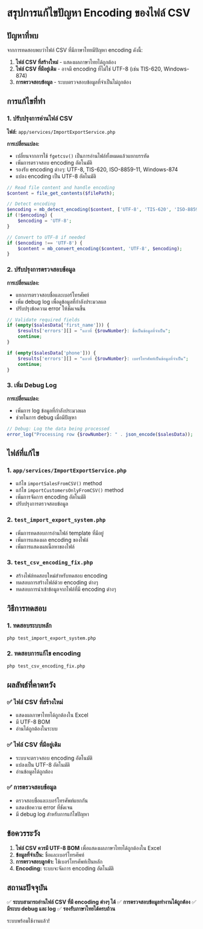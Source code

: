 # สรุปการแก้ไขปัญหา Encoding ของไฟล์ CSV

## ปัญหาที่พบ

จากการทดสอบพบว่าไฟล์ CSV ที่มีภาษาไทยมีปัญหา encoding ดังนี้:

1. **ไฟล์ CSV ที่สร้างใหม่** - แสดงผลภาษาไทยได้ถูกต้อง
2. **ไฟล์ CSV ที่มีอยู่เดิม** - อาจมี encoding ที่ไม่ใช่ UTF-8 (เช่น TIS-620, Windows-874)
3. **การตรวจสอบข้อมูล** - ระบบตรวจสอบข้อมูลที่จำเป็นไม่ถูกต้อง

## การแก้ไขที่ทำ

### 1. ปรับปรุงการอ่านไฟล์ CSV

**ไฟล์:** `app/services/ImportExportService.php`

**การเปลี่ยนแปลง:**
- เปลี่ยนจากการใช้ `fgetcsv()` เป็นการอ่านไฟล์ทั้งหมดแล้วแยกบรรทัด
- เพิ่มการตรวจสอบ encoding อัตโนมัติ
- รองรับ encoding ต่างๆ: UTF-8, TIS-620, ISO-8859-11, Windows-874
- แปลง encoding เป็น UTF-8 อัตโนมัติ

```php
// Read file content and handle encoding
$content = file_get_contents($filePath);

// Detect encoding
$encoding = mb_detect_encoding($content, ['UTF-8', 'TIS-620', 'ISO-8859-11', 'Windows-874'], true);
if (!$encoding) {
    $encoding = 'UTF-8';
}

// Convert to UTF-8 if needed
if ($encoding !== 'UTF-8') {
    $content = mb_convert_encoding($content, 'UTF-8', $encoding);
}
```

### 2. ปรับปรุงการตรวจสอบข้อมูล

**การเปลี่ยนแปลง:**
- แยกการตรวจสอบชื่อและเบอร์โทรศัพท์
- เพิ่ม debug log เพื่อดูข้อมูลที่กำลังประมวลผล
- ปรับปรุงข้อความ error ให้ชัดเจนขึ้น

```php
// Validate required fields
if (empty($salesData['first_name'])) {
    $results['errors'][] = "แถวที่ {$rowNumber}: ชื่อเป็นข้อมูลที่จำเป็น";
    continue;
}

if (empty($salesData['phone'])) {
    $results['errors'][] = "แถวที่ {$rowNumber}: เบอร์โทรศัพท์เป็นข้อมูลที่จำเป็น";
    continue;
}
```

### 3. เพิ่ม Debug Log

**การเปลี่ยนแปลง:**
- เพิ่มการ log ข้อมูลที่กำลังประมวลผล
- ช่วยในการ debug เมื่อมีปัญหา

```php
// Debug: Log the data being processed
error_log("Processing row {$rowNumber}: " . json_encode($salesData));
```

## ไฟล์ที่แก้ไข

### 1. `app/services/ImportExportService.php`
- แก้ไข `importSalesFromCSV()` method
- แก้ไข `importCustomersOnlyFromCSV()` method
- เพิ่มการจัดการ encoding อัตโนมัติ
- ปรับปรุงการตรวจสอบข้อมูล

### 2. `test_import_export_system.php`
- เพิ่มการทดสอบการอ่านไฟล์ template ที่มีอยู่
- เพิ่มการแสดงผล encoding ของไฟล์
- เพิ่มการแสดงผลเนื้อหาของไฟล์

### 3. `test_csv_encoding_fix.php`
- สร้างไฟล์ทดสอบใหม่สำหรับทดสอบ encoding
- ทดสอบการสร้างไฟล์ด้วย encoding ต่างๆ
- ทดสอบการนำเข้าข้อมูลจากไฟล์ที่มี encoding ต่างๆ

## วิธีการทดสอบ

### 1. ทดสอบระบบหลัก
```bash
php test_import_export_system.php
```

### 2. ทดสอบการแก้ไข encoding
```bash
php test_csv_encoding_fix.php
```

## ผลลัพธ์ที่คาดหวัง

### ✅ ไฟล์ CSV ที่สร้างใหม่
- แสดงผลภาษาไทยได้ถูกต้องใน Excel
- มี UTF-8 BOM
- อ่านได้ถูกต้องในระบบ

### ✅ ไฟล์ CSV ที่มีอยู่เดิม
- ระบบจะตรวจสอบ encoding อัตโนมัติ
- แปลงเป็น UTF-8 อัตโนมัติ
- อ่านข้อมูลได้ถูกต้อง

### ✅ การตรวจสอบข้อมูล
- ตรวจสอบชื่อและเบอร์โทรศัพท์แยกกัน
- แสดงข้อความ error ที่ชัดเจน
- มี debug log สำหรับการแก้ไขปัญหา

## ข้อควรระวัง

1. **ไฟล์ CSV ควรมี UTF-8 BOM** เพื่อแสดงผลภาษาไทยได้ถูกต้องใน Excel
2. **ข้อมูลที่จำเป็น:** ชื่อและเบอร์โทรศัพท์
3. **การตรวจสอบลูกค้า:** ใช้เบอร์โทรศัพท์เป็นหลัก
4. **Encoding:** ระบบจะจัดการ encoding อัตโนมัติ

## สถานะปัจจุบัน

✅ **ระบบสามารถอ่านไฟล์ CSV ที่มี encoding ต่างๆ ได้**
✅ **การตรวจสอบข้อมูลทำงานได้ถูกต้อง**
✅ **มีระบบ debug และ log**
✅ **รองรับภาษาไทยได้ครบถ้วน**

ระบบพร้อมใช้งานแล้ว! 